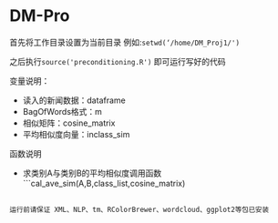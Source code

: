 # DM-Pro

首先将工作目录设置为当前目录   例如:```setwd(‘/home/DM_Proj1/')```

之后执行```source('preconditioning.R')``` 即可运行写好的代码

变量说明：  
+ 读入的新闻数据：dataframe
+ BagOfWords格式：m
+ 相似矩阵：cosine_matrix
+ 平均相似度向量：inclass_sim

函数说明
+ 求类别A与类别B的平均相似度调用函数```cal_ave_sim(A,B,class_list,cosine_matrix)
```

运行前请保证 XML、NLP、tm、RColorBrewer、wordcloud、ggplot2等包已安装
